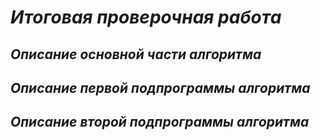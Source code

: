 # ***Итоговая проверочная работа***
## ***Описание основной части алгоритма***

## ***Описание первой подпрограммы алгоритма***

## ***Описание второй подпрограммы алгоритма***
